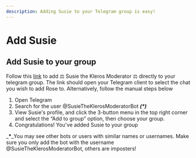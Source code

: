 ```yaml
---
description: Adding Susie to your Telegram group is easy!
---
```


# Add Susie

## Add Susie to your group

Follow this [link](https://t.me/SusieTheKlerosModeratorBot?startgroup=botstart) to add ⚖️ Susie the Kleros Moderator ⚖️ directly to your telegram group. The link should open your Telegram client to select the chat you wish to add Rose to. Alternatively, follow the manual steps below

1. Open Telegram
2. Search for the user @SusieTheKlerosModeratorBot _**(\*)**_
3. View Susie's profile, and click the 3-button menu in the top right corner and select the “Add to group” option, then choose your group.
4. Congratulations! You've added Susie to your group

_**\***_You may see other bots or users with similar names or usernames. Make sure you only add the bot with the username @SusieTheKlerosModeratorBot, others are imposters!
